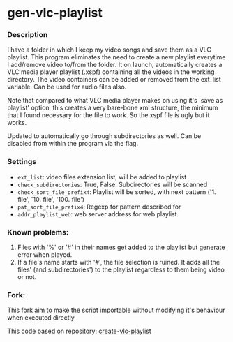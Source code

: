# gen-vlc-playlist


### Description

I have a folder in which I keep my video songs and save them as a VLC playlist. 
This program eliminates the need to create a new playlist everytime I add/remove video to/from the folder.
It on launch, automatically creates a VLC media player playlist (.xspf) containing all the videos in the working directory.
The video containers can be added or removed from the ext_list variable. Can be used for audio files also.

Note that compared to what VLC media player makes on using it's 'save as playlist' option,
this creates a very bare-bone xml structure, the minimum that I found necessary for the file to work. 
So the xspf file is ugly but it works.

Updated to automatically go through subdirectories as well. Can be disabled from within the program via the flag.


### Settings

- `ext_list`: video files extension list, will be added to playlist
- `check_subdirectories`: True, False. Subdirectories will be scanned
- `check_sort_file_prefix4`: Playlist will be sorted, with next pattern ('1. file', `10. file', '100. file')
- `pat_sort_file_prefix4`: Regexp for pattern described for
- `addr_playlist_web`: web server address for web playlist


### Known problems:
1. Files with '%' or '#' in their names get added to the playlist but generate error when played.
2. If a file's name starts with '#', the file selection is ruined. It adds all the files' (and subdirectories')
   to the playlist regardless to them being video or not.


### Fork:
This fork aim to make the script importable without modifying it's behaviour when executed directly


This code based on repository: [create-vlc-playlist](https://github.com/chitraanshpopli/create-vlc-playlist)

